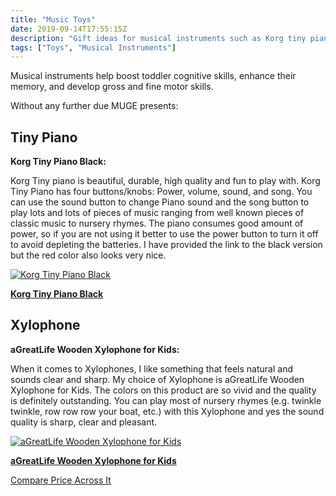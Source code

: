 ```yaml
---
title: "Music Toys"
date: 2019-09-14T17:55:15Z
description: "Gift ideas for musical instruments such as Korg tiny piano and Xylophones for toddlers."
tags: ["Toys", "Musical Instruments"]
---
```


<!-- # Ultimate Music Toys Guide -->
Musical instruments help boost toddler cognitive skills, enhance their memory, and develop gross and fine motor skills.

Without any further due MUGE presents:

## Tiny Piano
**Korg Tiny Piano Black:**

Korg Tiny piano is beautiful, durable, high quality and fun to play with. Korg Tiny Piano has four buttons/knobs: Power, volume, sound, and song. You can use the sound button to change Piano sound and the song button to play lots and lots of pieces of music ranging from well known pieces of classic music to nursery rhymes. The piano consumes good amount of power, so if you are not using it better to use the power button to turn it off to avoid depleting the batteries. I have provided the link to the black version but the red color also looks very nice.

[![Korg Tiny Piano Black](https://images-na.ssl-images-amazon.com/images/I/71VM7WKpISL._SL500_.jpg)](https://www.amazon.com/gp/product/B00GMCEOB6?pf_rd_p=183f5289-9dc0-416f-942e-e8f213ef368b&amp;pf_rd_r=6AZBHDRT426MR137EQ8S&_encoding=UTF8&tag=didellc-20&linkCode=ur2&linkId=3d7bdcbef93cebd308b86a2acd76a985&camp=1789&creative=9325)

[**Korg Tiny Piano Black**](https://www.amazon.com/gp/product/B00GMCEOB6?pf_rd_p=183f5289-9dc0-416f-942e-e8f213ef368b&amp;pf_rd_r=6AZBHDRT426MR137EQ8S&_encoding=UTF8&tag=didellc-20&linkCode=ur2&linkId=3d7bdcbef93cebd308b86a2acd76a985&camp=1789&creative=9325)

<!--more-->

<script async src="https://pagead2.googlesyndication.com/pagead/js/adsbygoogle.js"></script>
<!-- cpa -->
<ins class="adsbygoogle"
     style="display:block"
     data-ad-client="ca-pub-2843564932689995"
     data-ad-slot="3526097725"
     data-ad-format="auto"
     data-full-width-responsive="true"></ins>
<script>
     (adsbygoogle = window.adsbygoogle || []).push({});
</script>

## Xylophone

**aGreatLife Wooden Xylophone for Kids:**

When it comes to Xylophones, I like something that feels natural and sounds clear and sharp. My choice of Xylophone is aGreatLife Wooden Xylophone for Kids. The colors on this product are so vivid and the quality is definitely outstanding. You can play most of nursery rhymes (e.g. twinkle twinkle, row row row your boat, etc.) with this Xylophone and yes the sound quality is sharp, clear and pleasant.

[![aGreatLife Wooden Xylophone for Kids](https://images-na.ssl-images-amazon.com/images/I/612fhG3nl8L._SL500_.jpg)](https://www.amazon.com/gp/product/B01JLQBNLS/ref=ppx_yo_dt_b_asin_title_o02_s00?ie=UTF8&amp;psc=1&_encoding=UTF8&tag=didellc-20&linkCode=ur2&linkId=0e62c87b146eb329d64b76d9ff168eb7&camp=1789&creative=9325)

[**aGreatLife Wooden Xylophone for Kids**](https://www.amazon.com/gp/product/B01JLQBNLS/ref=ppx_yo_dt_b_asin_title_o02_s00?ie=UTF8&amp;psc=1&_encoding=UTF8&tag=didellc-20&linkCode=ur2&linkId=0e62c87b146eb329d64b76d9ff168eb7&camp=1789&creative=9325)

[Compare Price Across It](http://comparepriceacross.com:1313/?sqr=xylophone)
